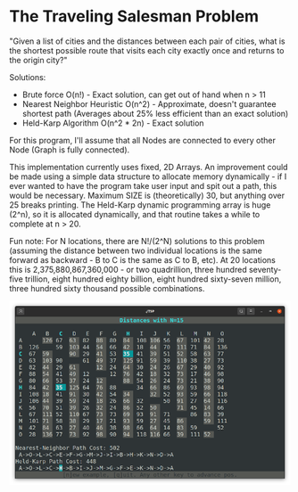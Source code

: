 # The Traveling Salesman Problem

"Given a list of cities and the distances between each pair of cities,
what is the shortest possible route that visits each city exactly once
and returns to the origin city?"

Solutions:
- Brute force O(n!) - Exact solution, can get out of hand when n > 11
- Nearest Neighbor Heuristic O(n^2) - Approximate, doesn't guarantee
shortest path (Averages about 25% less efficient than an exact solution)
- Held-Karp Algorithm O(n^2 * 2n) - Exact solution

For this program, I'll assume that all Nodes are connected to every other
Node (Graph is fully connected).

This implementation currently uses fixed, 2D Arrays. An improvement could
be made using a simple data structure to allocate memory dynamically - if I
ever wanted to have the program take user input and spit out a path, this
would be necessary. Maximum SIZE is (theoretically) 30, but anything over 25
breaks printing. The Held-Karp dynamic programming array is huge (2^n), so it
is allocated dynamically, and that routine takes a while to complete at n >
20.

Fun note: For N locations, there are N!/(2^N) solutions to this problem
(assuming the distance between two individual locations is the same forward as
backward - B to C is the same as C to B, etc). At 20 locations this is
2,375,880,867,360,000 - or two quadrillion, three hundred seventy-five trillion,
eight hundred eighty billion, eight hundred sixty-seven million, three hundred
sixty thousand possible combinations. 

![Example](ex.png)
